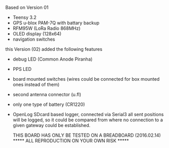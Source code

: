 Based on Version 01
- Teensy 3.2
- GPS u-blox PAM-7Q with battary backup
- RFM95W (LoRa Radio 868MHz)
- OLED display (128x64)
- navigation switches

this Version (02) added the following features
- debug LED (Common Anode Piranha)
- PPS LED
- board mounted switches (wires could be connected for box mounted ones instead of them)
- second antenna connector (u.fl)
- only one type of battery (CR1220)
- OpenLog SDcard based logger, connected via Serial3
  all sent positions will be logged, so it could be compared from where no connection to a given gateway could be established.

  
  THIS BOARD HAS ONLY BE TESTED ON A BREADBOARD (2016.02.14)
  ***** ALL REPRODUCTION ON YOUR OWN RISK *****

